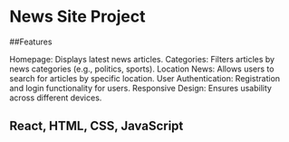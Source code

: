 # News Site Project

##Features

Homepage: Displays latest news articles.
Categories: Filters articles by news categories (e.g., politics, sports).
Location News: Allows users to search for articles by specific location.
User Authentication: Registration and login functionality for users.
Responsive Design: Ensures usability across different devices.

## React, HTML, CSS, JavaScript




